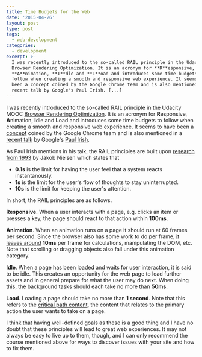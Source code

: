 ```yaml
---
title: Time Budgets for the Web
date: '2015-04-26'
layout: post
type: post
tags:
  - web-development
categories:
  - development
excerpt: >-
  I was recently introduced to the so-called RAIL principle in the Udacity MOOC
  Browser Rendering Optimization. It is an acronym for **R**esponsive,
  **A**nimation, **I**dle and **L**oad and introduces some time budgets to
  follow when creating a smooth and responsive web experience. It seems to have
  been a concept coined by the Google Chrome team and is also mentioned in a
  recent talk by Google's Paul Irish. [...]
---
```

I was recently introduced to the so-called RAIL principle in the Udacity MOOC [Browser Rendering Optimization](https://www.udacity.com/course/browser-rendering-optimization--ud860). It is an acronym for **R**esponsive, **A**nimation, **I**dle and **L**oad and introduces some time budgets to follow when creating a smooth and responsive web experience. It seems to have been a [concept](https://docs.google.com/document/d/1bYMyE6NdiAupuwl7pWQfB-vOZBPSsXCv57hljLDMV8E/) coined by the Google Chrome team and is also mentioned in a [recent talk](https://youtu.be/2ksXo2_Lfl0) by Google's [Paul Irish](http://www.paulirish.com/).

As Paul Irish mentions in his talk, the RAIL principles are built upon [research from 1993](http://www.nngroup.com/articles/response-times-3-important-limits/) by Jakob Nielsen which states that

   * **0.1s** is the limit for having the user feel that a system reacts instantanously.
   * **1s** is the limit for the user's flow of thoughts to stay uninterrupted.
   * **10s** is the limit for keeping the user's attention.

In short, the RAIL principles are as follows.

**Responsive**. When a user interacts with a page, e.g. clicks an item or presses a key, the page should react to that action within **100ms**.

**Animation**. When an animation runs on a page it should run at 60 frames per second. Since the browser also has some work to do per frame, [it leaves around](https://developers.google.com/web/fundamentals/performance/rendering/) **10ms** per frame for calculations, manipulating the DOM, etc. Note that scrolling or dragging objects also fall under this animation category.

**Idle**. When a page has been loaded and waits for user interaction, it is said to be idle. This creates an opportunity for the web page to load further assets and in general prepare for what the user may do next. When doing this, the background tasks should each take no more than **50ms**.

**Load**. Loading a page should take no more than **1 second**. Note that this refers to the [critical path content](https://developers.google.com/web/fundamentals/performance/critical-rendering-path/), the content that relates to the primary action the user wants to take on a page.

I think that having well-defined goals as these is a good thing and I have no doubt that these principles will lead to great web experiences. It may not always be easy to live up to them, though, and I can only recommend the course mentioned above for ways to discover issues with your site and how to fix them.
